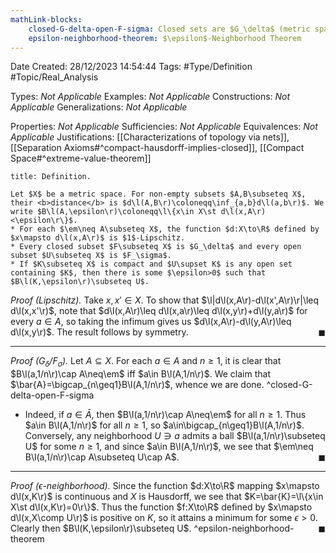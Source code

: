 ```yaml
---
mathLink-blocks:
    closed-G-delta-open-F-sigma: Closed sets are $G_\delta$ (metric space)
    epsilon-neighborhood-theorem: $\epsilon$-Neighborhood Theorem
---
```


<div class="topSpace"></div>

Date Created: 28/12/2023 14:54:44
Tags: #Type/Definition #Topic/Real_Analysis

Types: <i>Not Applicable</i>
Examples: <i>Not Applicable</i>
Constructions: <i>Not Applicable</i>
Generalizations: <i>Not Applicable</i>

Properties: <i>Not Applicable</i>
Sufficiencies: <i>Not Applicable</i>
Equivalences: <i>Not Applicable</i>
Justifications: [[Characterizations of topology via nets]], [[Separation Axioms#^compact-hausdorff-implies-closed]], [[Compact Space#^extreme-value-theorem]]

``` ad-Definition
title: Definition.

Let $X$ be a metric space. For non-empty subsets $A,B\subseteq X$, their <b>distance</b> is $d\l(A,B\r)\coloneqq\inf_{a,b}d\l(a,b\r)$. We write $B\l(A,\epsilon\r)\coloneqq\l\{x\in X\st d\l(x,A\r)<\epsilon\r\}$.
* For each $\em\neq A\subseteq X$, the function $d:X\to\R$ defined by $x\mapsto d\l(x,A\r)$ is $1$-Lipschitz.
* Every closed subset $F\subseteq X$ is $G_\delta$ and every open subset $U\subseteq X$ is $F_\sigma$.
* If $K\subseteq X$ is compact and $U\supset K$ is any open set containing $K$, then there is some $\epsilon>0$ such that $B\l(K,\epsilon\r)\subseteq U$.

```

<i>Proof (Lipschitz).</i> Take $x,x'\in X$. To show that $\l|d\l(x,A\r)-d\l(x',A\r)\r|\leq d\l(x,x'\r)$, note that $d\l(x,A\r)\leq d\l(x,a\r)\leq d\l(x,y\r)+d\l(y,a\r)$ for every $a\in A$, so taking the infimum gives us $d\l(x,A\r)-d\l(y,A\r)\leq d\l(x,y\r)$. The result follows by symmetry.<span style="float:right;">$\blacksquare$</span>

---

<i>Proof ($G_\delta$/$F_\sigma$).</i> Let $A\subseteq X$. For each $a\in A$ and $n\geq1$, it is clear that $B\l(a,1/n\r)\cap A\neq\em$ iff $a\in B\l(A,1/n\r)$. We claim that $\bar{A}=\bigcap_{n\geq1}B\l(A,1/n\r)$, whence we are done. ^closed-G-delta-open-F-sigma
* Indeed, if $a\in\bar{A}$, then $B\l(a,1/n\r)\cap A\neq\em$ for all $n\geq1$. Thus $a\in B\l(A,1/n\r)$ for all $n\geq1$, so $a\in\bigcap_{n\geq1}B\l(A,1/n\r)$. Conversely, any neighborhood $U\ni a$ admits a ball $B\l(a,1/n\r)\subseteq U$ for some $n\geq1$, and since $a\in B\l(A,1/n\r)$, we see that $\em\neq B\l(a,1/n\r)\cap A\subseteq U\cap A$.<span style="float:right;">$\blacksquare$</span>

---

<i>Proof ($\epsilon$-neighborhood).</i> Since the function $d:X\to\R$ mapping $x\mapsto d\l(x,K\r)$ is continuous and $X$ is Hausdorff, we see that $K=\bar{K}=\l\{x\in X\st d\l(x,K\r)=0\r\}$. Thus the function $f:X\to\R$ defined by $x\mapsto d\l(x,X\comp U\r)$ is positive on $K$, so it attains a minimum for some $\epsilon>0$. Clearly then $B\l(K,\epsilon\r)\subseteq U$.<span style="float:right;">$\blacksquare$</span> ^epsilon-neighborhood-theorem
